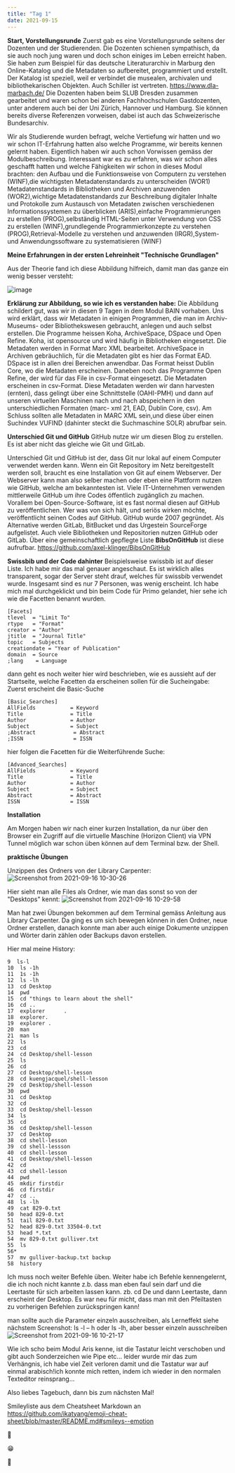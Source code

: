 ```yaml
---
title: "Tag 1"
date: 2021-09-15
---
```

**Start, Vorstellungsrunde**
Zuerst gab es eine Vorstellungsrunde seitens der Dozenten und der Studierenden.
Die Dozenten schienen sympathisch, da sie auch noch jung waren und doch schon einiges im Leben erreicht haben.
Sie haben zum Beispiel für das deutsche Literaturarchiv in Marburg den Online-Katalog und die Metadaten so aufbereitet, programmiert und erstellt.
Der Katalog ist speziell, weil er verbindet die musealen, archivalen und bibliothekarischen Objekten. Auch Schiller ist vertreten.
https://www.dla-marbach.de/
Die Dozenten haben beim SLUB Dresden zusammen gearbeitet und waren schon bei anderen Fachhochschulen Gastdozenten, unter anderem auch bei der Uni Zürich, Hannover und Hamburg. Sie können bereits diverse Referenzen vorweisen, dabei ist auch das Schweizerische Bundesarchiv.

Wir als Studierende wurden befragt, welche Vertiefung wir hatten und wo wir schon IT-Erfahrung hatten also welche Programme, wir bereits kennen gelernt haben.
Eigentlich haben wir auch schon Vorwissen gemäss der Modulbeschreibung. Interessant war es zu erfahren, was wir schon alles geschafft hatten und welche Fähigkeiten wir schon in dieses Modul brachten:
den Aufbau und die Funktionsweise von Computern zu verstehen (WINF),die wichtigsten Metadatenstandards zu unterscheiden (WOR1)
Metadatenstandards in Bibliotheken und Archiven anzuwenden (WOR2),wichtige Metadatenstandards zur Beschreibung digitaler Inhalte und Protokolle zum Austausch von Metadaten zwischen verschiedenen Informationssystemen zu überblicken (ARIS),einfache Programmierungen zu erstellen (PROG),selbständig HTML-Seiten unter Verwendung von CSS zu erstellen (WINF),grundlegende Programmierkonzepte zu verstehen (PROG),Retrieval-Modelle zu verstehen und anzuwenden (IRGR),System- und Anwendungssoftware zu systematisieren (WINF)



**Meine Erfahrungen in der ersten Lehreinheit "Technische Grundlagen"**

Aus der Theorie fand ich diese Abbildung hilfreich, damit man das ganze ein wenig besser versteht:

![image](https://user-images.githubusercontent.com/90834735/133661233-4f8b2d76-36a1-4f85-88d5-3cbce8b3bcc0.png)

**Erklärung zur Abbildung, so wie ich es verstanden habe:**
Die Abbildung schildert gut, was wir in diesen 9 Tagen in dem Modul BAIN vorhaben.
Uns wird erklärt, dass wir Metadaten in einigen Programmen, die man im Archiv- Museums- oder Bibliothekswesen gebraucht, anlegen und auch selbst erstellen.
Die Programme heissen Koha, ArchiveSpace, DSpace und Open Refine.
Koha, ist opensource und  wird häufig in Bibliotheken eingesetzt. Die Metadaten werden in Format Marc XML bearbeitet.
ArchiveSpace in Archiven gebräuchlich, für die Metadaten gibt es hier das Format EAD.
DSpace ist in allen drei Bereichen anwendbar. Das Format heisst Dublin Core, wo die Metadaten erscheinen.
Daneben noch das Programme Open Refine, der wird für das File in csv-Format eingesetzt. Die Metadaten erscheinen in csv-Format.
Diese Metadaten werden wir dann harvesten (ernten), dass gelingt über eine Schnittstelle (OAHI-PMH) und dann auf unseren virtuellen Maschinen nach und nach abspeichern in den unterschiedlichen Formaten (marc- xml 21, EAD, Dublin Core, csv).
Am Schluss sollten alle Metadaten in MARC XML sein,und diese über einen Suchindex VUFIND (dahinter steckt die Suchmaschine SOLR) abrufbar sein.



**Unterschied Git und GitHub**
GitHub nutze wir um diesen Blog zu erstellen. Es ist aber nicht das gleiche wie Git und GitLab.

Unterschied Git und GitHub ist der, dass Git nur lokal auf einem Computer verwendet werden kann.
Wenn ein Git Repository im Netz bereitgestellt werden soll, braucht es eine Installation von Git auf einem Webserver.
Der Webserver kann man also selber machen oder eben eine Plattform nutzen wie GitHub, welche am bekanntesten ist.
Viele IT-Unternehmen verwenden mittlerweile GitHub um ihre Codes öffentlich zugänglich zu machen.
Vorallem bei Open-Source-Software, ist es fast normal diesen auf GitHub zu veröffentlichen.
Wer was von sich hält, und seriös wirken möchte, veröffentlicht seinen Codes auf GitHub.
GitHub wurde 2007 gegründet.
Als Alternative werden GitLab, BitBucket und das Urgestein SourceForge aufgelistet.
Auch viele Bibliotheken und Repositorien nutzen GitHub oder GitLab. Über eine gemeinschaftlich gepflegte Liste **BibsOnGitHub** ist diese aufrufbar.
https://github.com/axel-klinger/BibsOnGitHub

**Swissbib und der Code dahinter**
Beispielsweise swissbib ist auf dieser Liste. Ich habe mir das mal genauer angeschaut.
Es ist wirklich alles transparent, sogar der Server steht drauf, welches für swissbib verwendet wurde. Insgesamt sind es nur 7 Personen, was wenig erscheint.
Ich habe mich mal durchgeklickt und bin beim  Code für Primo gelandet, hier sehe ich wie die Facetten benannt wurden.
	
	[Facets]
	tlevel  = "Limit To"
	rtype   = "Format"
	creator = "Author"
	jtitle  = "Journal Title"
	topic   = Subjects
	creationdate = "Year of Publication"
	domain  = Source
	;lang    = Language

dann geht es noch weiter hier wird beschrieben, wie es aussieht auf der Startseite, welche Facetten da erscheinen sollen für die Sucheingabe:
Zuerst erscheint die Basic-Suche
	
	[Basic_Searches]
	AllFields           = Keyword
	Title               = Title
	Author              = Author
	Subject             = Subject
	;Abstract            = Abstract
	;ISSN                = ISSN

hier folgen die Facetten für die Weiterführende Suche:

	
	[Advanced_Searches]
	AllFields           = Keyword
	Title               = Title
	Author              = Author
	Subject             = Subject
	Abstract            = Abstract
	ISSN                = ISSN



**Installation**

Am Morgen haben wir nach einer kurzen Installation, da nur über den Browser ein Zugriff auf die virtuelle Maschine (Horizon Client) via VPN Tunnel möglich war schon üben können auf dem Terminal bzw. der Shell.

**praktische Übungen**

Unzippen des Ordners von der Library Carpenter:
![Screenshot from 2021-09-16 10-30-26](https://user-images.githubusercontent.com/90834735/150366613-9730957a-c7cc-435b-a538-2f82a882ec75.png)


 Hier sieht man alle Files als Ordner, wie man das sonst so von der "Desktops" kennt:
 ![Screenshot from 2021-09-16 10-29-58](https://user-images.githubusercontent.com/90834735/150366478-ea345133-7fb0-4cab-98e5-b3fcd6c24de1.png)



Man hat zwei Übungen bekommen auf dem Terminal gemäss Anleitung aus Library Carpenter. Da ging es um sich bewegen können in den Ordner, neue Ordner erstellen, danach konnte man aber auch einige Dokumente unzippen und Wörter darin zählen oder Backups davon erstellen.

Hier mal meine History:

    9  ls-l    
	10  ls -1h   
	11  1s -1h    
	12  ls -lh    
	13  cd Desktop  
	14  pwd   
	15  cd "things to learn about the shell"
	16  cd ..
	17  explorer      .
	18  explorer.
	19  explorer .
	20  man
	21  man ls
	22  ls
	23  cd
	24  cd Desktop/shell-lesson
	25  ls
	26  cd
	27  cd Desktop/shell-lesson
	28  cd kuengjacquel/shell-lesson
	29  cd Desktop/shell-lesson
	30  pwd
	31  cd Desktop
	32  cd
	33  cd Desktop/shell-lesson
	34  ls
	35  cd
	36  cd Desktop/shell-lesson
	37  cd Desktop
	38  cd shell-lesson
	39  cd shell-lessson
	40  cd shell-lesson
	41  cd Desktop/shell-lesson
	42  cd
	43  cd shell-lesson
	44  pwd
	45  mkdir firstdir
	46  cd firstdir
	47  cd ..
	48  ls -lh
	49  cat 829-0.txt
	50  head 829-0.txt
	51  tail 829-0.txt
	52  head 829-0.txt 33504-0.txt
	53  head *.txt
	54  mv 829-0.txt gulliver.txt
	55  ls
	56* 
	57  mv gulliver-backup.txt backup
	58  history



Ich muss noch weiter Befehle üben. Weiter habe ich Befehle kennengelernt, die ich noch nicht kannte z.b. dass man eben faul sein darf und die Leertaste für sich arbeiten lassen kann.
zb. cd De und dann Leertaste, dann erscheint der Desktop.  Es war neu für micht, dass man mit den Pfeiltasten zu vorherigen Befehlen zurückspringen kann!

man sollte auch die Parameter einzeln ausschreiben, als Lerneffekt siehe nächstem Screenshot:
ls -l – h   oder ls -lh, aber besser einzeln ausschreiben
![Screenshot from 2021-09-16 10-21-17](https://user-images.githubusercontent.com/90834735/150366178-98c14c7c-7665-4d01-a776-175d6199517a.png)





Wie ich scho beim Modul Aris kenne, ist die Tastatur leicht verschoben und gibt auch Sonderzeichen wie Pipe  etc... leider wurde mir das zum Verhängnis, ich habe viel Zeit verloren damit und die Tastatur war auf einmal arabisch!ich konnte mich retten, indem ich wieder in den normalen Texteditor reinsprang...

Also liebes Tagebuch, dann bis zum nächsten Mal!

Smileyliste aus dem Cheatsheet Markdown an https://github.com/ikatyang/emoji-cheat-sheet/blob/master/README.md#smileys--emotion

:woozy_face:

:grin:

:hatching_chick:
